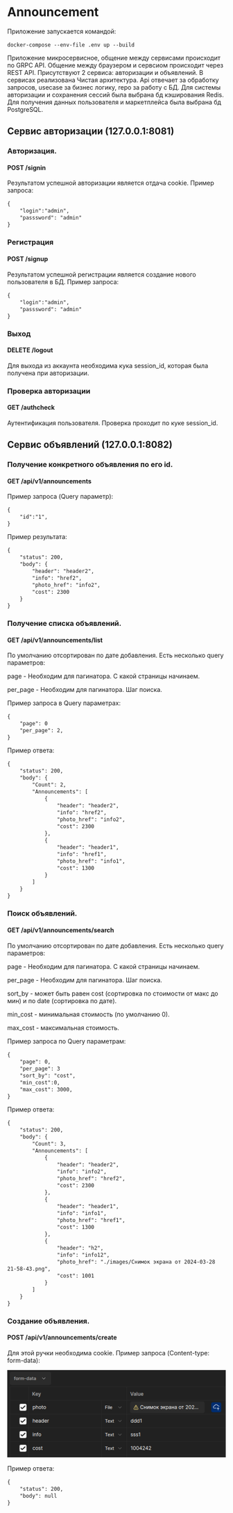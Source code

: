# Announcement

Приложение запускается командой:
```
docker-compose --env-file .env up --build
```

Приложение микросервисное, общение между сервисами происходит по GRPC API. Общение между браузером и сервсиом происходит через REST API. Присутствуют 2 сервиса: авторизации и объявлений. В сервисах реализована Чистая архитектура. Api отвечает за обработку запросов, usecase за бизнес логику, repo за работу с БД.
Для системы авторизации и сохранения сессий была выбрана бд кэширования Redis. Для получения данных пользователя и маркетплейса была выбрана бд PostgreSQL.

## Сервис авторизации (127.0.0.1:8081)
### Авторизация.
#### POST /signin
Результатом успешной авторизации является отдача cookie. Пример запроса:
```
{
    "login":"admin",
    "passsword": "admin"
}
```
### Регистрация
#### POST /signup
Результатом успешной регистрации является создание нового пользователя в БД. Пример запроса:
```
{
    "login":"admin",
    "passsword": "admin"
}
```

### Выход
#### DELETE /logout
Для выхода из аккаунта необходима кука session_id, которая была получена при авторизации.

### Проверка авторизации
#### GET /authcheck
Аутентификация пользователя. Проверка проходит по куке session_id.

## Сервис объявлений (127.0.0.1:8082)
### Получение конкретного объявления по его id.
#### GET /api/v1/announcements
Пример запроса (Query параметр):
```
{
    "id":"1",
}
```
Пример результата:
```
{
    "status": 200,
    "body": {
        "header": "header2",
        "info": "href2",
        "photo_href": "info2",
        "cost": 2300
    }
}
```

### Получение списка объявлений.
#### GET /api/v1/announcements/list
По умолчанию отсортирован по дате добавления. Есть несколько query параметров:

page - Необходим для пагинатора. С какой страницы начинаем.

per_page - Необходим для пагинатора. Шаг поиска.

Пример запроса в Query параметрах:
```
{
    "page": 0
    "per_page": 2,
}
```

Пример ответа:
```
{
    "status": 200,
    "body": {
        "Count": 2,
        "Announcements": [
            {
                "header": "header2",
                "info": "href2",
                "photo_href": "info2",
                "cost": 2300
            },
            {
                "header": "header1",
                "info": "href1",
                "photo_href": "info1",
                "cost": 1300
            }
        ]
    }
}
```

### Поиск объявлений.
#### GET /api/v1/announcements/search
По умолчанию отсортирован по дате добавления. Есть несколько query параметров:

page - Необходим для пагинатора. С какой страницы начинаем.

per_page - Необходим для пагинатора. Шаг поиска.

sort_by - может быть равен cost (сортировка по стоимости от макс до мин) и по date (сортировка по дате).

min_cost - минимальная стоимость (по умолчанию 0).

max_cost - максимальная стоимость.

Пример запроса по Query параметрам:
```
{
    "page": 0,
    "per_page": 3
    "sort_by": "cost",
    "min_cost":0,
    "max_cost": 3000,
}
```

Пример ответа:
```
{
    "status": 200,
    "body": {
        "Count": 3,
        "Announcements": [
            {
                "header": "header2",
                "info": "info2",
                "photo_href": "href2",
                "cost": 2300
            },
            {
                "header": "header1",
                "info": "info1",
                "photo_href": "href1",
                "cost": 1300
            },
            {
                "header": "h2",
                "info": "info12",
                "photo_href": "./images/Снимок экрана от 2024-03-28 21-58-43.png",
                "cost": 1001
            }
        ]
    }
}
```

### Создание объявления.
#### POST /api/v1/announcements/create
Для этой ручки необходима cookie.
Пример запроса (Content-type: form-data):

![img_1.png](images/img_1.png)

Пример ответа:
```
{
    "status": 200,
    "body": null
}
```
